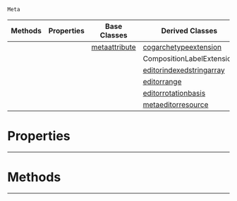 `Meta`

|Methods|Properties|Base Classes|Derived Classes|
|---|---|---|---|
| | |[metaattribute](https://github.com/ArendDanielek/ZeroDocsTest/blob/master/code_reference/class_reference/metaattribute.markdown)|[cogarchetypeextension](https://github.com/ArendDanielek/ZeroDocsTest/blob/master/code_reference/class_reference/cogarchetypeextension.markdown)|
| | | |CompositionLabelExtension|
| | | |[editorindexedstringarray](https://github.com/ArendDanielek/ZeroDocsTest/blob/master/code_reference/class_reference/editorindexedstringarray.markdown)|
| | | |[editorrange](https://github.com/ArendDanielek/ZeroDocsTest/blob/master/code_reference/class_reference/editorrange.markdown)|
| | | |[editorrotationbasis](https://github.com/ArendDanielek/ZeroDocsTest/blob/master/code_reference/class_reference/editorrotationbasis.markdown)|
| | | |[metaeditorresource](https://github.com/ArendDanielek/ZeroDocsTest/blob/master/code_reference/class_reference/metaeditorresource.markdown)|


 #  Properties


---  
 #  Methods


---  
 
  
  
  
  
  
  
  

 